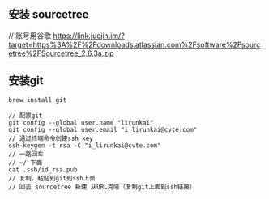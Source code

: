 ## 安装 sourcetree
// 账号用谷歌
https://link.juejin.im/?target=https%3A%2F%2Fdownloads.atlassian.com%2Fsoftware%2Fsourcetree%2FSourcetree_2.6.3a.zip

## 安装git
` brew install git `
```
// 配置git
git config --global user.name "lirunkai"
git config --global user.email "i_lirunkai@cvte.com"
// 通过终端命令创建ssh key
ssh-keygen -t rsa -C "i_lirunkai@cvte.com"
// 一路回车
// ~/ 下面
cat .ssh/id_rsa.pub 
// 复制，粘贴到git到ssh上面
// 回去 sourcetree 新建 从URL克隆（复制git上面到ssh链接）
```


